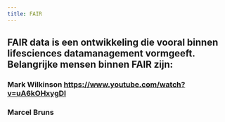 ```yaml
---
title: FAIR
---
```


## FAIR data is een ontwikkeling die vooral binnen lifesciences datamanagement vormgeeft. Belangrijke mensen binnen FAIR zijn:
### Mark Wilkinson https://www.youtube.com/watch?v=uA6kOHxygDI
### Marcel Bruns
##
